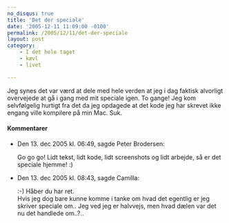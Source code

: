 ```yaml
---
no_disqus: true
title: 'Det der speciale'
date: '2005-12-11 11:09:00 -0100'
permalink: /2005/12/11/det-der-speciale
layout: post
category:
    - I det hele taget
    - kævl
    - livet

---
```

Jeg synes det var værd at dele med hele verden at jeg i dag faktisk alvorligt overvejede at gå i gang med mit speciale igen. To gange! Jeg kom selvfølgelig hurtigt fra det da jeg opdagede at det kode jeg har skrevet ikke engang ville kompilere på min Mac. Suk.
<div class="vintage-comments">
<h4>Kommentarer </h4>
<ul class="vintage-comments-list"><li>
<p class="comment-meta">Den <time datetime="2005-12-13T06:49:31+01:00">13. dec 2005 kl.  06:49</time>, sagde Peter Brodersen:</p>
<p>Go go go! Lidt tekst, lidt kode, lidt screenshots og lidt arbejde, så er det speciale hjemme! :)</p>
</li>

<li>
<p class="comment-meta">Den <time datetime="2005-12-13T08:43:39+01:00">13. dec 2005 kl.  08:43</time>, sagde Camilla:</p>
<p>:-) Håber du har ret.<br />
Hvis jeg dog bare kunne komme i tanke om hvad det egentlig er jeg skriver speciale om.. Jeg ved jeg er halvvejs, men hvad dælen var det nu det handlede om..?..</p>
</li>
</ul>
</div>

